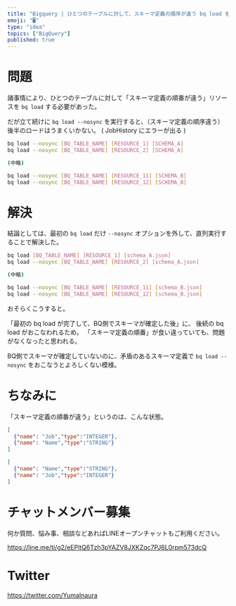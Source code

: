 ```yaml
---
title: "Bigquery | ひとつのテーブルに対して、スキーマ定義の順序が違う bq load を --nosync で実行するとうまくいかなかっ"
emoji: "🖥"
type: "idea"
topics: ["BigQuery"]
published: true
---
```


# 問題

諸事情により、ひとつのテーブルに対して「スキーマ定義の順番が違う」リソースを `bq load` する必要があった。

だが立て続けに `bq load --nosync` を実行すると、（スキーマ定義の順序違う）後半のロードはうまくいかない。
( JobHistory にエラーが出る )

```bash
bq load --nosync [BQ_TABLE_NAME] [RESOURCE_1] [SCHEMA_A]
bq load --nosync [BQ_TABLE_NAME] [RESOURCE_2] [SCHEMA_A]

(中略)

bq load --nosync [BQ_TABLE_NAME] [RESOURCE_11] [SCHEMA_B]
bq load --nosync [BQ_TABLE_NAME] [RESOURCE_12] [SCHEMA_B]
```

# 解決

結論としては、最初の `bq load` だけ `--nosync` オプションを外して、直列実行することで解決した。

```bash
bq load [BQ_TABLE_NAME] [RESOURCE_1] [schema_A.json]
bq load --nosync [BQ_TABLE_NAME] [RESOURCE_2] [schema_A.json]

(中略)

bq load --nosync [BQ_TABLE_NAME] [RESOURCE_11] [schema_B.json]
bq load --nosync [BQ_TABLE_NAME] [RESOURCE_12] [schema_B.json]
```

おそらくこうすると。

「最初の bq load が完了して、BQ側でスキーマが確定した後」に、 後続の bq load がおこなわれるため。
「スキーマ定義の順番」が食い違っていても、問題がなくなったと思われる。

BQ側でスキーマが確定していないのに、矛盾のあるスキーマ定義で `bq load --nosync` をおこなうとよろしくない模様。

# ちなみに

「スキーマ定義の順番が違う」というのは、こんな状態。

```schema_A.json
[
  {"name": "Job","type":"INTEGER"},
  {"name": "Name","type":"STRING"}
]
```

```schema_B.json
[
  {"name": "Name","type":"STRING"},
  {"name": "Job","type":"INTEGER"}
]
```











<!-- Update From Qiita API -->

# チャットメンバー募集


何か質問、悩み事、相談などあればLINEオープンチャットもご利用ください。

https://line.me/ti/g2/eEPltQ6Tzh3pYAZV8JXKZqc7PJ6L0rpm573dcQ





# Twitter


https://twitter.com/YumaInaura


<!-- Update From Qiita API -->


